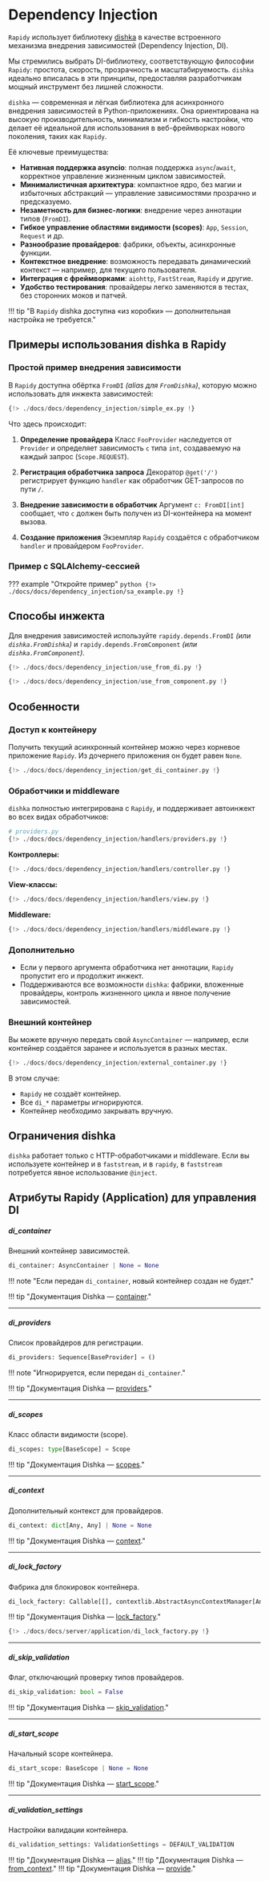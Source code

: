 # Dependency Injection

`Rapidy` использует библиотеку [dishka](https://dishka.readthedocs.io/en/stable/) в качестве встроенного механизма внедрения зависимостей (Dependency Injection, DI).

Мы стремились выбрать DI-библиотеку, соответствующую философии `Rapidy`: простота, скорость, прозрачность и масштабируемость.
`dishka` идеально вписалась в эти принципы, предоставляя разработчикам мощный инструмент без лишней сложности.

`dishka` — современная и лёгкая библиотека для асинхронного внедрения зависимостей в Python-приложениях. Она ориентирована на высокую производительность, минимализм и гибкость настройки, что делает её идеальной для использования в веб-фреймворках нового поколения, таких как `Rapidy`.

Её ключевые преимущества:

- **Нативная поддержка asyncio**: полная поддержка `async`/`await`, корректное управление жизненным циклом зависимостей.
- **Минималистичная архитектура**: компактное ядро, без магии и избыточных абстракций — управление зависимостями прозрачно и предсказуемо.
- **Незаметность для бизнес-логики**: внедрение через аннотации типов (`FromDI`).
- **Гибкое управление областями видимости (scopes)**: `App`, `Session`, `Request` и др.
- **Разнообразие провайдеров**: фабрики, объекты, асинхронные функции.
- **Контекстное внедрение**: возможность передавать динамический контекст — например, для текущего пользователя.
- **Интеграция с фреймворками**: `aiohttp`, `FastStream`, `Rapidy` и другие.
- **Удобство тестирования**: провайдеры легко заменяются в тестах, без сторонних моков и патчей.

!!! tip "В `Rapidy` dishka доступна «из коробки» — дополнительная настройка не требуется."

## Примеры использования dishka в Rapidy

### Простой пример внедрения зависимости

В `Rapidy` доступна обёртка `FromDI` _(alias для `FromDishka`)_, которую можно использовать для инжекта зависимостей:

```python
{!> ./docs/docs/dependency_injection/simple_ex.py !}
```

Что здесь происходит:

1. **Определение провайдера**
   Класс `FooProvider` наследуется от `Provider` и определяет зависимость `c` типа `int`, создаваемую на каждый запрос (`Scope.REQUEST`).

2. **Регистрация обработчика запроса**
   Декоратор `@get('/')` регистрирует функцию `handler` как обработчик GET-запросов по пути `/`.

3. **Внедрение зависимости в обработчик**
   Аргумент `c: FromDI[int]` сообщает, что `c` должен быть получен из DI-контейнера на момент вызова.

4. **Создание приложения**
   Экземпляр `Rapidy` создаётся с обработчиком `handler` и провайдером `FooProvider`.

### Пример с SQLAlchemy-сессией

??? example "Откройте пример"
    ```python
    {!> ./docs/docs/dependency_injection/sa_example.py !}
    ```

## Способы инжекта

Для внедрения зависимостей используйте `rapidy.depends.FromDI` _(или `dishka.FromDishka`)_ и `rapidy.depends.FromComponent` _(или `dishka.FromComponent`)_.

```python hl_lines="11 15"
{!> ./docs/docs/dependency_injection/use_from_di.py !}
```

```python hl_lines="13 17"
{!> ./docs/docs/dependency_injection/use_from_component.py !}
```

## Особенности

### Доступ к контейнеру

Получить текущий асинхронный контейнер можно через корневое приложение `Rapidy`. Из дочернего приложения он будет равен `None`.

```python
{!> ./docs/docs/dependency_injection/get_di_container.py !}
```

### Обработчики и middleware

`dishka` полностью интегрирована с `Rapidy`, и поддерживает автоинжект во всех видах обработчиков:

```python
# providers.py
{!> ./docs/docs/dependency_injection/handlers/providers.py !}
```

**Контроллеры:**

```python
{!> ./docs/docs/dependency_injection/handlers/controller.py !}
```

**View-классы:**

```python
{!> ./docs/docs/dependency_injection/handlers/view.py !}
```

**Middleware:**

```python
{!> ./docs/docs/dependency_injection/handlers/middleware.py !}
```

### Дополнительно

- Если у первого аргумента обработчика нет аннотации, `Rapidy` пропустит его и продолжит инжект.
- Поддерживаются все возможности `dishka`: фабрики, вложенные провайдеры, контроль жизненного цикла и явное получение зависимостей.

### Внешний контейнер

Вы можете вручную передать свой `AsyncContainer` — например, если контейнер создаётся заранее и используется в разных местах.

```python
{!> ./docs/docs/dependency_injection/external_container.py !}
```

В этом случае:

- `Rapidy` не создаёт контейнер.
- Все `di_*` параметры игнорируются.
- Контейнер необходимо закрывать вручную.

## Ограничения dishka

`dishka` работает только с HTTP-обработчиками и middleware. Если вы используете контейнер и в `faststream`, и в `rapidy`, в `faststream` потребуется явное использование `@inject`.

## Атрибуты Rapidy (Application) для управления DI

##### di_container

Внешний контейнер зависимостей.

```python
di_container: AsyncContainer | None = None
```

!!! note "Если передан `di_container`, новый контейнер создан не будет."

!!! tip "Документация Dishka — [container](https://dishka.readthedocs.io/en/stable/container/index.html)."

---

##### di_providers

Список провайдеров для регистрации.

```python
di_providers: Sequence[BaseProvider] = ()
```

!!! note "Игнорируется, если передан `di_container`."

!!! tip "Документация Dishka — [providers](https://dishka.readthedocs.io/en/stable/provider/index.html)."

---

##### di_scopes

Класс области видимости (scope).

```python
di_scopes: type[BaseScope] = Scope
```

!!! tip "Документация Dishka — [scopes](https://dishka.readthedocs.io/en/stable/advanced/scopes.html)."

---

##### di_context

Дополнительный контекст для провайдеров.

```python
di_context: dict[Any, Any] | None = None
```

!!! tip "Документация Dishka — [context](https://dishka.readthedocs.io/en/stable/advanced/context.html)."

---

##### di_lock_factory

Фабрика для блокировок контейнера.

```python
di_lock_factory: Callable[[], contextlib.AbstractAsyncContextManager[Any]] | None = Lock
```

!!! tip "Документация Dishka — [lock_factory](https://dishka.readthedocs.io/en/stable/container/index.html)."

```python
{!> ./docs/docs/server/application/di_lock_factory.py !}
```

---

##### di_skip_validation

Флаг, отключающий проверку типов провайдеров.

```python
di_skip_validation: bool = False
```

!!! tip "Документация Dishka — [skip_validation](https://dishka.readthedocs.io/en/stable/advanced/components.html)."

---

##### di_start_scope

Начальный scope контейнера.

```python
di_start_scope: BaseScope | None = None
```

!!! tip "Документация Dishka — [start_scope](https://dishka.readthedocs.io/en/stable/advanced/scopes.html)."

---

##### di_validation_settings

Настройки валидации контейнера.

```python
di_validation_settings: ValidationSettings = DEFAULT_VALIDATION
```

!!! tip "Документация Dishka — [alias](https://dishka.readthedocs.io/en/latest/provider/alias.html)."
!!! tip "Документация Dishka — [from_context](https://dishka.readthedocs.io/en/latest/provider/from_context.html)."
!!! tip "Документация Dishka — [provide](https://dishka.readthedocs.io/en/latest/provider/provide.html)."
